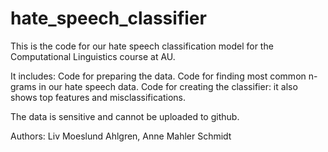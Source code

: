 # hate_speech_classifier
This is the code for our hate speech classification model for the Computational Linguistics course at AU.

It includes:
Code for preparing the data.
Code for finding most common n-grams in our hate speech data.
Code for creating the classifier: it also shows top features and misclassifications.

The data is sensitive and cannot be uploaded to github.

Authors:
Liv Moeslund Ahlgren,
Anne Mahler Schmidt
